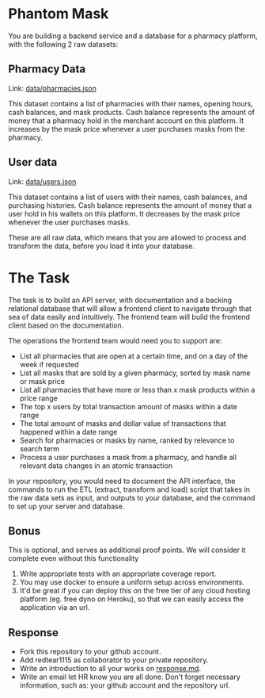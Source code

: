 # Phantom Mask
You are building a backend service and a database for a pharmacy platform, with the following 2 raw datasets:

## Pharmacy Data
Link: [data/pharmacies.json](data/pharmacies.json)

This dataset contains a list of pharmacies with their names, opening hours, cash balances, and mask products. Cash balance represents the amount of money that a pharmacy hold in the merchant account on this platform. It increases by the mask price whenever a user purchases masks from the pharmacy.

## User data
Link: [data/users.json](data/users.json)

This dataset contains a list of users with their names, cash balances, and purchasing histories. Cash balance represents the amount of money that a user hold in his wallets on this platform. It decreases by the mask price whenever the user purchases masks.

These are all raw data, which means that you are allowed to process and transform the data, before you load it into your database.

# The Task
The task is to build an API server, with documentation and a backing relational database that will allow a frontend client to navigate through that sea of data easily and intuitively. The frontend team will build the frontend client based on the documentation.

The operations the frontend team would need you to support are:

* List all pharmacies that are open at a certain time, and on a day of the week if requested
* List all masks that are sold by a given pharmacy, sorted by mask name or mask price
* List all pharmacies that have more or less than x mask products within a price range
* The top x users by total transaction amount of masks within a date range
* The total amount of masks and dollar value of transactions that happened within a date range
* Search for pharmacies or masks by name, ranked by relevance to search term
* Process a user purchases a mask from a pharmacy, and handle all relevant data changes in an atomic transaction

In your repository, you would need to document the API interface, the commands to run the ETL (extract, transform and load) script that takes in the raw data sets as input, and outputs to your database, and the command to set up your server and database.

## Bonus
This is optional, and serves as additional proof points. We will consider it complete even without this functionality

1. Write appropriate tests with an appropriate coverage report.
2. You may use docker to ensure a uniform setup across environments.
3. It'd be great if you can deploy this on the free tier of any cloud hosting platform (eg. free dyno on Heroku), so that we can easily access the application via an url.

## Response
* Fork this repository to your github account.
* Add redtear1115 as collaborator to your private repository.
* Write an introduction to all your works on [response.md](response.md).
* Write an email let HR know you are all done. Don't forget necessary information, such as: your github account and the repository url.
